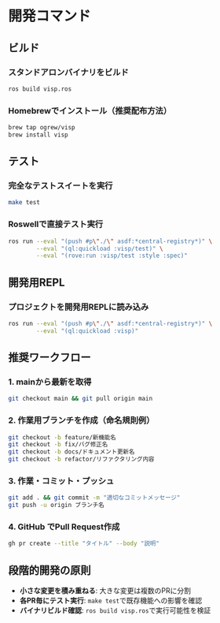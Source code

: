# 開発コマンド

## ビルド

### スタンドアロンバイナリをビルド
```bash
ros build visp.ros
```

### Homebrewでインストール（推奨配布方法）
```bash
brew tap ogrew/visp
brew install visp
```

## テスト

### 完全なテストスイートを実行
```bash
make test
```

### Roswellで直接テスト実行
```bash
ros run --eval "(push #p\"./\" asdf:*central-registry*)" \
        --eval "(ql:quickload :visp/test)" \
        --eval "(rove:run :visp/test :style :spec)"
```

## 開発用REPL

### プロジェクトを開発用REPLに読み込み
```bash
ros run --eval "(push #p\"./\" asdf:*central-registry*)" \
        --eval "(ql:quickload :visp)"
```

## 推奨ワークフロー

### 1. mainから最新を取得
```bash
git checkout main && git pull origin main
```

### 2. 作業用ブランチを作成（命名規則例）
```bash
git checkout -b feature/新機能名
git checkout -b fix/バグ修正名  
git checkout -b docs/ドキュメント更新名
git checkout -b refactor/リファクタリング内容
```

### 3. 作業・コミット・プッシュ
```bash
git add . && git commit -m "適切なコミットメッセージ"
git push -u origin ブランチ名
```

### 4. GitHub でPull Request作成
```bash
gh pr create --title "タイトル" --body "説明"
```

## 段階的開発の原則

- **小さな変更を積み重ねる**: 大きな変更は複数のPRに分割
- **各PR毎にテスト実行**: `make test`で既存機能への影響を確認
- **バイナリビルド確認**: `ros build visp.ros`で実行可能性を検証